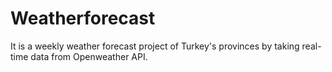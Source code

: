 # Weatherforecast
It is a weekly weather forecast project of Turkey's provinces by taking real-time data from Openweather API.
